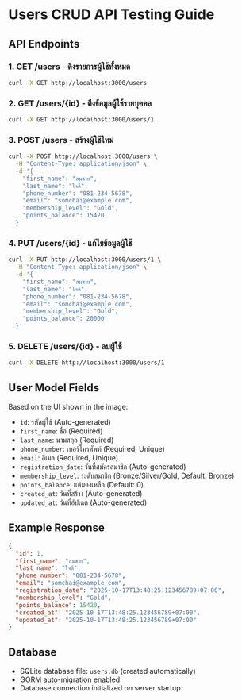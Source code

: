 # Users CRUD API Testing Guide

## API Endpoints

### 1. GET /users - ดึงรายการผู้ใช้ทั้งหมด
```bash
curl -X GET http://localhost:3000/users
```

### 2. GET /users/{id} - ดึงข้อมูลผู้ใช้รายบุคคล
```bash
curl -X GET http://localhost:3000/users/1
```

### 3. POST /users - สร้างผู้ใช้ใหม่
```bash
curl -X POST http://localhost:3000/users \
  -H "Content-Type: application/json" \
  -d '{
    "first_name": "สมชาย",
    "last_name": "ใจดี", 
    "phone_number": "081-234-5678",
    "email": "somchai@example.com",
    "membership_level": "Gold",
    "points_balance": 15420
  }'
```

### 4. PUT /users/{id} - แก้ไขข้อมูลผู้ใช้
```bash
curl -X PUT http://localhost:3000/users/1 \
  -H "Content-Type: application/json" \
  -d '{
    "first_name": "สมชาย",
    "last_name": "ใจดี",
    "phone_number": "081-234-5678", 
    "email": "somchai@example.com",
    "membership_level": "Gold",
    "points_balance": 20000
  }'
```

### 5. DELETE /users/{id} - ลบผู้ใช้
```bash
curl -X DELETE http://localhost:3000/users/1
```

## User Model Fields

Based on the UI shown in the image:

- `id`: รหัสผู้ใช้ (Auto-generated)
- `first_name`: ชื่อ (Required)
- `last_name`: นามสกุล (Required) 
- `phone_number`: เบอร์โทรศัพท์ (Required, Unique)
- `email`: อีเมล (Required, Unique)
- `registration_date`: วันที่สมัครสมาชิก (Auto-generated)
- `membership_level`: ระดับสมาชิก (Bronze/Silver/Gold, Default: Bronze)
- `points_balance`: แต้มคงเหลือ (Default: 0)
- `created_at`: วันที่สร้าง (Auto-generated)
- `updated_at`: วันที่อัปเดต (Auto-generated)

## Example Response

```json
{
  "id": 1,
  "first_name": "สมชาย",
  "last_name": "ใจดี",
  "phone_number": "081-234-5678",
  "email": "somchai@example.com", 
  "registration_date": "2025-10-17T13:48:25.123456789+07:00",
  "membership_level": "Gold",
  "points_balance": 15420,
  "created_at": "2025-10-17T13:48:25.123456789+07:00",
  "updated_at": "2025-10-17T13:48:25.123456789+07:00"
}
```

## Database

- SQLite database file: `users.db` (created automatically)
- GORM auto-migration enabled
- Database connection initialized on server startup